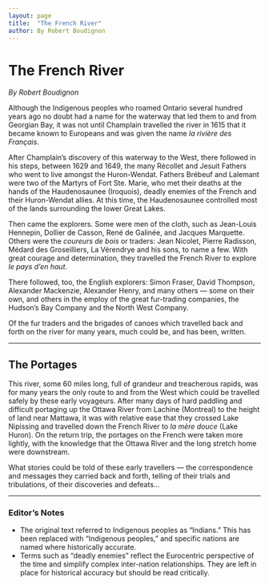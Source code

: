 ```yaml
---
layout: page
title:  "The French River"
author: By Robert Boudignon
---
```

# The French River  
*By Robert Boudignon*

Although the Indigenous peoples who roamed Ontario several hundred years ago no doubt had a name for the waterway that led them to and from Georgian Bay, it was not until Champlain travelled the river in 1615 that it became known to Europeans and was given the name *la rivière des Français*.  

After Champlain’s discovery of this waterway to the West, there followed in his steps, between 1629 and 1649, the many Récollet and Jesuit Fathers who went to live amongst the Huron-Wendat. Fathers Brébeuf and Lalemant were two of the Martyrs of Fort Ste. Marie, who met their deaths at the hands of the Haudenosaunee (Iroquois), deadly enemies of the French and their Huron-Wendat allies. At this time, the Haudenosaunee controlled most of the lands surrounding the lower Great Lakes.  

Then came the explorers. Some were men of the cloth, such as Jean-Louis Hennepin, Dollier de Casson, René de Galinée, and Jacques Marquette. Others were the *coureurs de bois* or traders: Jean Nicolet, Pierre Radisson, Médard des Groseilliers, La Vérendrye and his sons, to name a few. With great courage and determination, they travelled the French River to explore *le pays d’en haut*.  

There followed, too, the English explorers: Simon Fraser, David Thompson, Alexander Mackenzie, Alexander Henry, and many others — some on their own, and others in the employ of the great fur-trading companies, the Hudson’s Bay Company and the North West Company.  

Of the fur traders and the brigades of canoes which travelled back and forth on the river for many years, much could be, and has been, written.  

---

## The Portages  

This river, some 60 miles long, full of grandeur and treacherous rapids, was for many years the only route to and from the West which could be travelled safely by these early voyageurs. After many days of hard paddling and difficult portaging up the Ottawa River from Lachine (Montreal) to the height of land near Mattawa, it was with relative ease that they crossed Lake Nipissing and travelled down the French River to *la mère douce* (Lake Huron). On the return trip, the portages on the French were taken more lightly, with the knowledge that the Ottawa River and the long stretch home were downstream.  

What stories could be told of these early travellers — the correspondence and messages they carried back and forth, telling of their trials and tribulations, of their discoveries and defeats…  

---

### Editor’s Notes  

- The original text referred to Indigenous peoples as “Indians.” This has been replaced with “Indigenous peoples,” and specific nations are named where historically accurate.  
- Terms such as “deadly enemies” reflect the Eurocentric perspective of the time and simplify complex inter-nation relationships. They are left in place for historical accuracy but should be read critically.  
